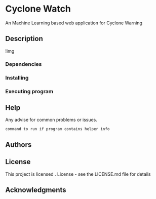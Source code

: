 # Cyclone Watch

An Machine Learning based web application for Cyclone Warning

## Description


!img[]()

### Dependencies



### Installing



### Executing program


## Help

Any advise for common problems or issues.
```
command to run if program contains helper info
```

## Authors



## License

This project is licensed . License - see the LICENSE.md file for details

## Acknowledgments


